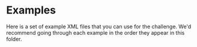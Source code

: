 # Examples
Here is a set of example XML files that you can use for the challenge. We'd recommend going through each example in the order they appear in this folder.